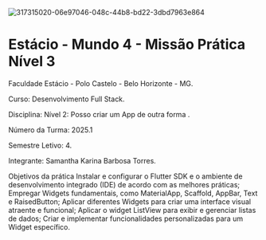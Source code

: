 ![317315020-06e97046-048c-44b8-bd22-3dbd7963e864](https://github.com/user-attachments/assets/444e3177-f80e-41f5-bb3a-a4cadfeb1fa2)

<h1>Estácio - Mundo 4 - Missão Prática  Nível 3</h1>



Faculdade Estácio - Polo Castelo - Belo Horizonte - MG.
 
Curso: Desenvolvimento Full Stack.
 
Disciplina: Nível 2: Posso criar um App de outra forma .
 
Número da Turma: 2025.1
 
Semestre Letivo: 4.

Integrante: Samantha Karina Barbosa Torres.

Objetivos da prática
    Instalar e configurar o Flutter SDK e o ambiente de desenvolvimento integrado (IDE)
    de acordo com as melhores práticas;
    Empregar Widgets fundamentais, como MaterialApp, Scaffold, AppBar, Text e
    RaisedButton;
    Aplicar diferentes Widgets para criar uma interface visual atraente e funcional;
    Aplicar o widget ListView para exibir e gerenciar listas de dados;
    Criar e implementar funcionalidades personalizadas para um Widget específico.
